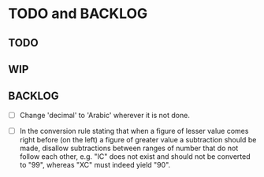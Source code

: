 # TODO and BACKLOG

## TODO

## WIP

## BACKLOG

-   [ ] Change 'decimal' to 'Arabic' wherever it is not done.

-   [ ] In the conversion rule stating that when a figure of lesser value comes right before (on the left) a figure of greater value a subtraction should be made, disallow subtractions between ranges of number that do not follow each other, e.g. "IC" does not exist and should not be converted to "99", whereas "XC" must indeed yield "90".
